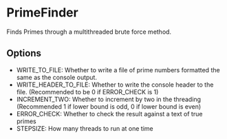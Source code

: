 # PrimeFinder
Finds Primes through a multithreaded brute force method.

## Options
- WRITE_TO_FILE: Whether to write a file of prime numbers formatted the same as the console output.
- WRITE_HEADER_TO_FILE: Whether to write the console header to the file. (Recommended to be 0 if ERROR_CHECK is 1)
- INCREMENT_TWO: Whether to increment by two in the threading (Recommended 1 if lower bound is odd, 0 if lower bound is even)
- ERROR_CHECK: Whether to check the result against a text of true primes
- STEPSIZE: How many threads to run at one time
